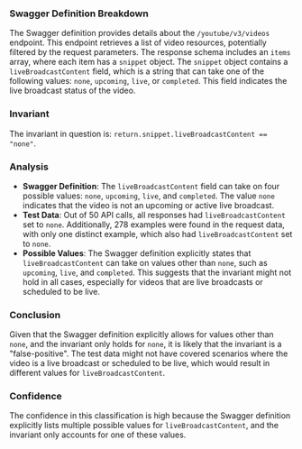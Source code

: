 ### Swagger Definition Breakdown

The Swagger definition provides details about the `/youtube/v3/videos` endpoint. This endpoint retrieves a list of video resources, potentially filtered by the request parameters. The response schema includes an `items` array, where each item has a `snippet` object. The `snippet` object contains a `liveBroadcastContent` field, which is a string that can take one of the following values: `none`, `upcoming`, `live`, or `completed`. This field indicates the live broadcast status of the video.

### Invariant

The invariant in question is: `return.snippet.liveBroadcastContent == "none"`.

### Analysis

- **Swagger Definition**: The `liveBroadcastContent` field can take on four possible values: `none`, `upcoming`, `live`, and `completed`. The value `none` indicates that the video is not an upcoming or active live broadcast.
- **Test Data**: Out of 50 API calls, all responses had `liveBroadcastContent` set to `none`. Additionally, 278 examples were found in the request data, with only one distinct example, which also had `liveBroadcastContent` set to `none`.
- **Possible Values**: The Swagger definition explicitly states that `liveBroadcastContent` can take on values other than `none`, such as `upcoming`, `live`, and `completed`. This suggests that the invariant might not hold in all cases, especially for videos that are live broadcasts or scheduled to be live.

### Conclusion

Given that the Swagger definition explicitly allows for values other than `none`, and the invariant only holds for `none`, it is likely that the invariant is a "false-positive". The test data might not have covered scenarios where the video is a live broadcast or scheduled to be live, which would result in different values for `liveBroadcastContent`.

### Confidence

The confidence in this classification is high because the Swagger definition explicitly lists multiple possible values for `liveBroadcastContent`, and the invariant only accounts for one of these values.
